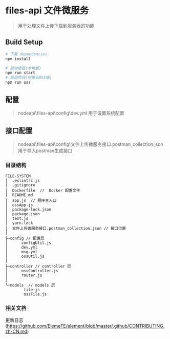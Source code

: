 # files-api 文件微服务

> 用于处理文件上传下载到服务器的功能

## Build Setup

``` bash
# 下载 dependencies
npm install

# 启动项目(本地版)
npm run start
# 启动项目(阿里云OSS版)
npm run oss
```
## 配置
> nodeapi\files-api\config\dev.yml 用于设置系统配置

## 接口配置
> nodeapi\files-api\config\文件上传微服务接口.postman_collection.json 用于导入postman生成接口

### 目录结构

```
FILE-SYSTEM
│  .eslintrc.js 
│  .gitignore
│  Dockerfile  //  Docker 配置文件
│  README.md
│  app.js  // 程序主入口
│  ossApp.js
│  package-lock.json
│  package.json
│  test.js
│  yarn.lock
│  文件上传微服务接口.postman_collection.json // 接口位置
│
├─config // 配置层
│      configUtil.js
│      dev.yml
│      msg.yml
│      ossUtil.js
│
├─controller // controller 层
│      ossController.js
│      router.js
│
└─models  // models 层
        file.js
        ossFile.js

```
### 相关文档
更新日志(https://github.com/ElemeFE/element/blob/master/.github/CONTRIBUTING.zh-CN.md)
